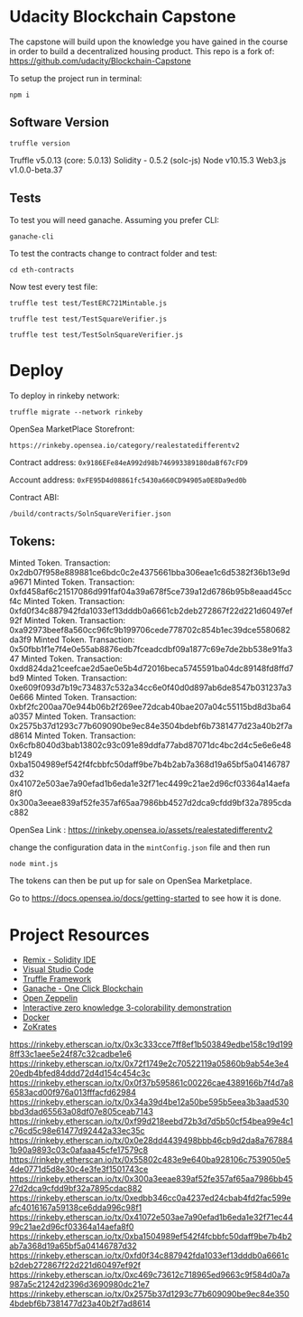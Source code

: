 # Udacity Blockchain Capstone

The capstone will build upon the knowledge you have gained in the course in order to build a decentralized housing product. 
This repo is a fork of: https://github.com/udacity/Blockchain-Capstone

To setup the project run in terminal:

`npm i`

## Software Version

`truffle version`

Truffle v5.0.13 (core: 5.0.13)
Solidity - 0.5.2 (solc-js)
Node v10.15.3
Web3.js v1.0.0-beta.37

## Tests
To test you will need ganache. Assuming you prefer CLI:

`ganache-cli`

To test the contracts change to contract folder and test:

`cd eth-contracts`

Now test every test file:

`truffle test test/TestERC721Mintable.js`

`truffle test test/TestSquareVerifier.js`

`truffle test test/TestSolnSquareVerifier.js`

# Deploy
To deploy in rinkeby network:

`truffle migrate --network rinkeby`

OpenSea MarketPlace Storefront: 

`https://rinkeby.opensea.io/category/realestatedifferentv2`

Contract address: 
`0x9186EFe84eA992d98b746993389180daBf67cFD9`

Account address: `0xFE95D4d08861fc5430a660CD94905a0E8Da9ed0b`

Contract ABI: 

`/build/contracts/SolnSquareVerifier.json`

## Tokens:

Minted Token. Transaction: 0x2db07f958e889881ce6bdc0c2e4375661bba306eae1c6d5382f36b13e9da9671
Minted Token. Transaction: 0xfd458af6c21517086d991faf04a39a678f5ce739a12d6786b95b8eaad45ccf4c
Minted Token. Transaction: 0xfd0f34c887942fda1033ef13dddb0a6661cb2deb272867f22d221d60497ef92f
Minted Token. Transaction: 0xa92973beef8a560cc96fc9b199706cede778702c854b1ec39dce5580682da3f9
Minted Token. Transaction: 0x50fbb1f1e7f4e0e55ab8876edb7fceadcdbf09a1877c69e7de2bb538e91fa347
Minted Token. Transaction: 0xdd824da21ceefcae2d5ae0e5b4d72016beca5745591ba04dc89148fd8ffd7bd9
Minted Token. Transaction: 0xe609f093d7b19c734837c532a34cc6e0f40d0d897ab6de8547b031237a30e666
Minted Token. Transaction: 0xbf2fc200aa70e944b06b2f269ee72dcab40bae207a04c55115bd8d3ba64a0357
Minted Token. Transaction: 0x2575b37d1293c77b609090be9ec84e3504bdebf6b7381477d23a40b2f7ad8614
Minted Token. Transaction: 0x6cfb8040d3bab13802c93c091e89ddfa77abd87071dc4bc2d4c5e6e6e48b1249
0xba1504989ef542f4fcbbfc50daff9be7b4b2ab7a368d19a65bf5a04146787d32
0x41072e503ae7a90efad1b6eda1e32f71ec4499c21ae2d96cf03364a14aefa8f0
0x300a3eeae839af52fe357af65aa7986bb4527d2dca9cfdd9bf32a7895cdac882


OpenSea Link : https://rinkeby.opensea.io/assets/realestatedifferentv2

change the configuration data in the `mintConfig.json` file and then run

`node mint.js`

The tokens can then be put up for sale on OpenSea Marketplace.

Go to https://docs.opensea.io/docs/getting-started to see how it is done.

# Project Resources

* [Remix - Solidity IDE](https://remix.ethereum.org/)
* [Visual Studio Code](https://code.visualstudio.com/)
* [Truffle Framework](https://truffleframework.com/)
* [Ganache - One Click Blockchain](https://truffleframework.com/ganache)
* [Open Zeppelin ](https://openzeppelin.org/)
* [Interactive zero knowledge 3-colorability demonstration](http://web.mit.edu/~ezyang/Public/graph/svg.html)
* [Docker](https://docs.docker.com/install/)
* [ZoKrates](https://github.com/Zokrates/ZoKrates)


https://rinkeby.etherscan.io/tx/0x3c333cce7ff8ef1b503849edbe158c19d1998ff33c1aee5e24f87c32cadbe1e6
https://rinkeby.etherscan.io/tx/0x72f1749e2c70522119a05860b9ab54e3e420edb4bfed84ddd72d4d154c454c3c
https://rinkeby.etherscan.io/tx/0x0f37b595861c00226cae4389166b7f4d7a86583acd00f976a013fffacfd62984
https://rinkeby.etherscan.io/tx/0x34a39d4be12a50be595b5eea3b3aad530bbd3dad65563a08df07e805ceab7143
https://rinkeby.etherscan.io/tx/0xf99d218eebd72b3d7d5b50cf54bea99e4c1c76cd5c98e61477d92442a33ec35c
https://rinkeby.etherscan.io/tx/0x0e28dd4439498bbb46cb9d2da8a7678841b90a9893c03c0afaaa45cfe17579c8
https://rinkeby.etherscan.io/tx/0x55802c483e9e640ba928106c7539050e54de0771d5d8e30c4e3fe3f1501743ce
https://rinkeby.etherscan.io/tx/0x300a3eeae839af52fe357af65aa7986bb4527d2dca9cfdd9bf32a7895cdac882
https://rinkeby.etherscan.io/tx/0xedbb346cc0a4237ed24cbab4fd2fac599eafc4016167a59138ce6dda996c98f1
https://rinkeby.etherscan.io/tx/0x41072e503ae7a90efad1b6eda1e32f71ec4499c21ae2d96cf03364a14aefa8f0
https://rinkeby.etherscan.io/tx/0xba1504989ef542f4fcbbfc50daff9be7b4b2ab7a368d19a65bf5a04146787d32
https://rinkeby.etherscan.io/tx/0xfd0f34c887942fda1033ef13dddb0a6661cb2deb272867f22d221d60497ef92f
https://rinkeby.etherscan.io/tx/0xc469c73612c718965ed9663c9f584d0a7a987a5c21242d2396d3690980dc21e7
https://rinkeby.etherscan.io/tx/0x2575b37d1293c77b609090be9ec84e3504bdebf6b7381477d23a40b2f7ad8614